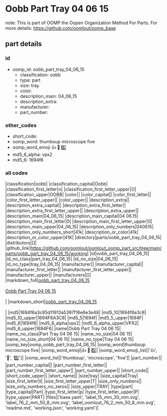 # Oobb Part Tray 04 06 15  

note: This is part of OOMP the Oopen Organization Method For Parts. For more details: https://github.com/oomlout/oomp_base

##  part details





### id
* oomp_id: oobb_part_tray_04_06_15
  * classification: oobb
  * type: part
  * size: tray
  * color: 
  * description_main: 04_06_15
  * description_extra: 
  * manufacturer: 
  * part_number: 

### other_codes
* short_code: 
* oomp_word: thumbsup microscope five
* oomp_word_emoji :thumbsup: :microscope: :five:
* md5_6_alpha: vpx2
* md5_6: 1694f6

### all codes 
|classification|oobb|
|classification_capital|Oobb|
|classification_first_letter|o|
|classification_first_letter_upper|O|
|classification_upper|OOBB|
|color||
|color_capital||
|color_first_letter||
|color_first_letter_upper||
|color_upper||
|description_extra||
|description_extra_capital||
|description_extra_first_letter||
|description_extra_first_letter_upper||
|description_extra_upper||
|description_main|04_06_15|
|description_main_capital|04 06.15|
|description_main_first_letter|0|
|description_main_first_letter_upper|0|
|description_main_upper|04_06_15|
|description_only_numbers|040615|
|description_only_numbers_short|41k|
|description_or_color|41k|
|description_or_color_upper|41K|
|directory|parts/oobb_part_tray_04_06_15|
|distributors|[]|
|github_link|https://github.com/oomlout/oomlout_oomp_part_src/tree/main/parts/oobb_part_tray_04_06_15/working|
|id|oobb_part_tray_04_06_15|
|id_no_class|part_tray_04_06_15|
|id_no_size|04_06_15|
|id_no_type|tray_04_06_15|
|manufacturer||
|manufacturer_capital||
|manufacturer_first_letter||
|manufacturer_first_letter_upper||
|manufacturer_upper||
|manufacturers|[]|
|markdown_full|[oobb_part_tray_04_06_15](https://github.com/oomlout/oomlout_oomp_part_src/tree/main/parts/oobb_part_tray_04_06_15/working)<br>[](https://github.com/oomlout/oomlout_oomp_part_src/tree/main/parts/oobb_part_tray_04_06_15/working)<br>[Oobb Part Tray 04 06 15](https://github.com/oomlout/oomlout_oomp_part_src/tree/main/parts/oobb_part_tray_04_06_15/working)<br><br>|
|markdown_short|[oobb_part_tray_04_06_15](https://github.com/oomlout/oomlout_oomp_part_src/tree/main/parts/oobb_part_tray_04_06_15/working)<br><br>|
|md5|1694f6a3c85d11913a5397f16e6e3e48|
|md5_10|1694f6a3c8|
|md5_10_upper|1694F6A3C8|
|md5_5|1694f|
|md5_5_upper|1694F|
|md5_6|1694f6|
|md5_6_alpha|vpx2|
|md5_6_alpha_upper|VPX2|
|md5_6_upper|1694F6|
|name|Oobb Part Tray 04 06 15|
|name_no_class|Part Tray 04 06 15|
|name_no_size|04 06 15|
|name_no_size_short|04 06 15|
|name_no_type|Tray 04 06 15|
|oomp_key|oomp_oobb_part_tray_04_06_15|
|oomp_word|thumbsup microscope five|
|oomp_word_emoji|:thumbsup: :microscope: :five:|
|oomp_word_emoji_list|[':thumbsup:', ':microscope:', ':five:']|
|oomp_word_list|['thumbsup', 'microscope', 'five']|
|part_number||
|part_number_capital||
|part_number_first_letter||
|part_number_first_letter_upper||
|part_number_upper||
|short_code||
|short_code_upper||
|short_name||
|size|tray|
|size_capital|Tray|
|size_first_letter|t|
|size_first_letter_upper|T|
|size_only_numbers||
|size_only_numbers_no_zeros||
|size_upper|TRAY|
|type|part|
|type_capital|Part|
|type_first_letter|p|
|type_first_letter_upper|P|
|type_upper|PART|
|files|['base.yaml', 'label_15_mm_30_mm.svg', 'label_76_2_mm_50_8_mm.svg', 'label_oomlout_76_2_mm_50_8_mm.svg', 'readme.md', 'working.json', 'working.yaml']|
